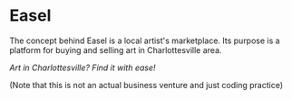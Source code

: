 # Easel

The concept behind Easel is a local artist's marketplace. Its purpose is a platform for buying and selling art in Charlottesville area.

<i>Art in Charlottesville? Find it with ease!</i>

(Note that this is not an actual business venture and just coding practice)
